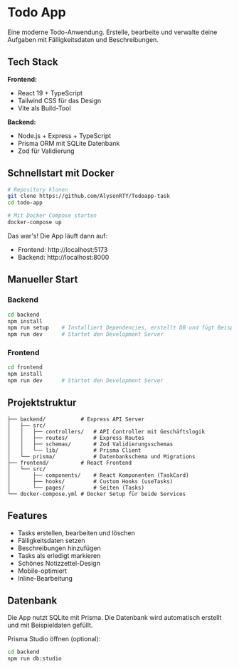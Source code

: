 # Todo App

Eine moderne Todo-Anwendung. Erstelle, bearbeite und verwalte deine Aufgaben mit Fälligkeitsdaten und Beschreibungen.

## Tech Stack

**Frontend:**

- React 19 + TypeScript
- Tailwind CSS für das Design
- Vite als Build-Tool

**Backend:**

- Node.js + Express + TypeScript
- Prisma ORM mit SQLite Datenbank
- Zod für Validierung

## Schnellstart mit Docker

```bash
# Repository klonen
git clone https://github.com/AlysonRTY/Todoapp-task
cd todo-app

# Mit Docker Compose starten
docker-compose up
```

Das war's! Die App läuft dann auf:

- Frontend: http://localhost:5173
- Backend: http://localhost:8000

## Manueller Start

### Backend

```bash
cd backend
npm install
npm run setup    # Installiert Dependencies, erstellt DB und fügt Beispieldaten hinzu
npm run dev      # Startet den Development Server
```

### Frontend

```bash
cd frontend
npm install
npm run dev      # Startet den Development Server
```

## Projektstruktur

```
├── backend/           # Express API Server
│   ├── src/
│   │   ├── controllers/   # API Controller mit Geschäftslogik
│   │   ├── routes/        # Express Routes
│   │   ├── schemas/       # Zod Validierungsschemas
│   │   └── lib/           # Prisma Client
│   └── prisma/            # Datenbankschema und Migrations
├── frontend/          # React Frontend
│   └── src/
│       ├── components/    # React Komponenten (TaskCard)
│       ├── hooks/         # Custom Hooks (useTasks)
│       └── pages/         # Seiten (Tasks)
└── docker-compose.yml # Docker Setup für beide Services
```

## Features

- Tasks erstellen, bearbeiten und löschen
- Fälligkeitsdaten setzen
- Beschreibungen hinzufügen
- Tasks als erledigt markieren
- Schönes Notizzettel-Design
- Mobile-optimiert
- Inline-Bearbeitung

## Datenbank

Die App nutzt SQLite mit Prisma. Die Datenbank wird automatisch erstellt und mit Beispieldaten gefüllt.

Prisma Studio öffnen (optional):

```bash
cd backend
npm run db:studio
```
